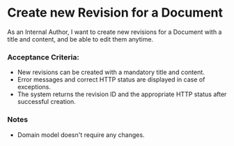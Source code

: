 # Create new Revision for a Document

As an Internal Author, I want to create new revisions for a Document with a title and content, and be able to edit them anytime.

### Acceptance Criteria:

* New revisions can be created with a mandatory title and content.
* Error messages and correct HTTP status are displayed in case of exceptions.
* The system returns the revision ID and the appropriate HTTP status after successful creation.

### Notes
* Domain model doesn't require any changes.